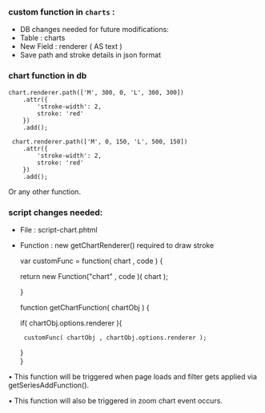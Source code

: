 ### custom function in `charts` :


* DB changes needed for future modifications:
* Table : charts
* New Field : renderer ( AS text )
* Save path and stroke details in json format

### chart function in db ###

    chart.renderer.path(['M', 300, 0, 'L', 300, 300])
        .attr({
            'stroke-width': 2,
            stroke: 'red'
        })
        .add();
        
     chart.renderer.path(['M', 0, 150, 'L', 500, 150])
        .attr({
            'stroke-width': 2,
            stroke: 'red'
        })
        .add();


Or any other function.

### script changes needed:


*  File : script-chart.phtml
*  Function : new getChartRenderer() required to draw stroke

     var customFunc = function( chart , code ) {

      return new Function("chart" , code )( chart );

      }



      function getChartFunction( chartObj ) {  
  
      if( chartObj.options.renderer ){
        
        customFunc( chartObj , chartObj.options.renderer ); 
      }   
    }
	

•	This function will be triggered when page loads and filter gets applied via getSeriesAddFunction().

•	This function will also be triggered in zoom chart event occurs.